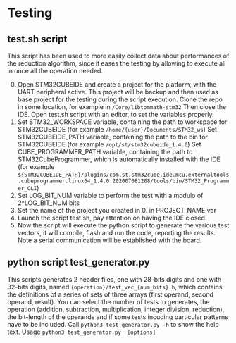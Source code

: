 # Testing

## test.sh script

This script has been used to more easily collect data about performances of the reduction algorithm, since it eases the testing by allowing to execute all in once all the operation needed.

0. Open STM32CUBEIDE and create a project for the platform, with the UART peripheral active. This project will be backup and then used as base project for the testing during the script execution. 
Clone the repo in some location, for example in `/Core/libtommath-stm32`
Then close the IDE. Open test.sh script with an editor, to set the variables properly.
1. Set STM32_WORKSPACE  variable, containing the path to workspace for STM32CUBEIDE (for example `/home/{user}/Documents/STM32_ws`)
   Set STM32CUBEIDE_PATH  variable, containing the path to the bin for STM32CUBEIDE (for example `/opt/st/stm32cubeide_1.4.0`)
   Set CUBE_PROGRAMMER_PATH  variable, containing the path to STM32CubeProgrammer, which is automatically installed with the IDE
   (for example `${STM32CUBEIDE_PATH}/plugins/com.st.stm32cube.ide.mcu.externaltools.cubeprogrammer.linux64_1.4.0.202007081208/tools/bin/STM32_Programmer_CLI`)
2. Set LOG_BIT_NUM variable to perform the test with a modulo of 2^LOG_BIT_NUM bits
3. Set the name of the project you created in 0. in PROJECT_NAME var
4. Launch the script test.sh, pay attention on having the IDE closed.
5. Now the script will execute the python script to generate the various test vectors, it will compile, flash and run the code, reporting the results.
   Note a serial communication will be established with the board. 


## python script test_generator.py

This scripts generates 2 header files, one with 28-bits digits and one with 32-bits digits, named `{operation}/test_vec_{num_bits}.h`, which contains the definitions of a series of sets of three arrays (first operand, second operand, result). 
You can select the number of tests to generates, the operation (addition, subtraction, multiplication, integer division, reduction), the bit-length of the operands and if some tests incuding particular patterns have to be included.
Call `python3 test_generator.py -h` to show the help text.
Usage `python3 test_generator.py  [options]`



